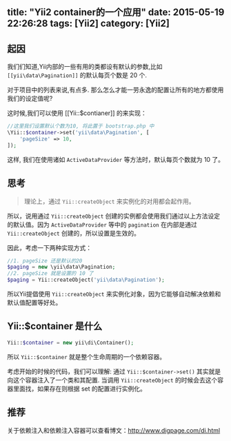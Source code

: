 title: "Yii2 container的一个应用"
date: 2015-05-19 22:26:28
tags: [Yii2]
category: [Yii2]
---

## 起因

我们们知道,Yii内部的一些有用的类都设有默认的参数,比如 `[[yii\data\Pagination]]` 的默认每页个数是 20 个.

对于项目中的列表来说,有点多. 那么怎么才能一劳永逸的配置让所有的地方都使用我们的设定值呢? 

这时候,我们可以使用 [[Yii::$contianer]] 的来实现：

```php
//这里我们设置默认个数为10, 将此置于 bootstrap.php 中
\Yii::$container->set('yii\data\Pagination', [
    'pageSize' => 10,
]);
```

这样, 我们在使用诸如 `ActiveDataProvider` 等方法时，默认每页个数就为 10 了。


## 思考

> 理论上，通过 `Yii::createObject` 来实例化的对用都会起作用。

所以，说用通过 `Yii::createObject` 创建的实例都会使用我们通过以上方法设定的默认值。因为 `ActiveDataProvider` 等中的 `pagination` 在内部是通过 `Yii::createObject` 创建的，所以设置是生效的。

因此，考虑一下两种实现方式：

```php
//1. pageSize 还是默认的20
$paging = new \yii\data\Pagination;
//2. pageSize 就是设置的 10 了
$paging = Yii::createObject('yii\data\Pagination');
```

所以Yii提倡使用 `Yii::createObject` 来实例化对象，因为它能够自动解决依赖和默认值配置等好处。

## Yii::$container 是什么

```php
Yii::$container = new yii\di\Container();
```

所以 `Yii::$container` 就是整个生命周期的一个依赖容器。

考虑开始的时候的代码，我们可以理解: 通过 `Yii::$container->set()` 其实就是向这个容器注入了一个类和其配置. 当调用 `Yii::createObject` 的时候会去这个容器里面找，如果存在则根据 set 的配置进行实例化。

## 推荐

关于依赖注入和依赖注入容器可以查看博文：http://www.digpage.com/di.html
